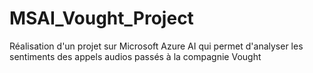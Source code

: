 # MSAI_Vought_Project
Réalisation d'un projet sur Microsoft Azure AI qui permet d'analyser les sentiments des appels audios passés à la compagnie Vought

